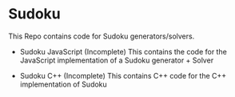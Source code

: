 # Sudoku

This Repo contains code for Sudoku generators/solvers.

- Sudoku JavaScript (Incomplete)
This contains the code for the JavaScript implementation of a Sudoku generator + Solver

- Sudoku C++ (Incomplete)
This contains C++ code for the C++ implementation of Sudoku
